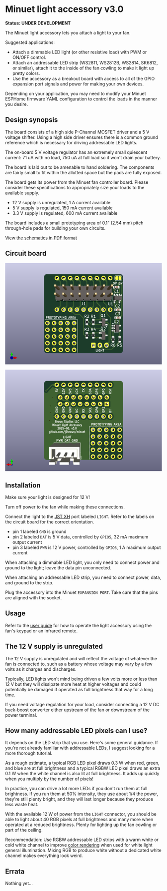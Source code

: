 # Minuet light accessory v3.0

**Status: UNDER DEVELOPMENT**

The Minuet light accessory lets you attach a light to your fan.

Suggested applications:

- Attach a dimmable LED light (or other resistive load) with PWM or ON/OFF control.
- Attach an addressable LED strip (WS2811, WS2812B, WS2814, SK6812, or similar), attach it to the inside of the fan cowling to make it light up pretty colors.
- Use the accessory as a breakout board with access to all of the GPIO expansion port signals and power for making your own devices.

Depending on your application, you may need to modify your Minuet ESPHome firmware YAML configuration to control the loads in the manner you desire.

## Design synopsis

The board consists of a high side P-Channel MOSFET driver and a 5 V voltage shifter.  Using a high side driver ensures there is a common ground reference which is necessary for driving addressable LED lights.

The on-board 5 V voltage regulator has an extremely small quiescent current: 71 uA with no load, 750 uA at full load so it won't drain your battery.

The board is laid out to be amenable to hand soldering.  The components are fairly small to fit within the allotted space but the pads are fully exposed.

The board gets its power from the Minuet fan controller board.  Please consider these specifications to appropriately size your loads to the available supply.

- 12 V supply is unregulated, 1 A current available
- 5 V supply is regulated, 150 mA current available
- 3.3 V supply is regulated, 600 mA current available

The board includes a small prototyping area of 0.1" (2.54 mm) pitch through-hole pads for building your own circuits.

[View the schematics in PDF format](light.pdf)

## Circuit board

![Front side of circuit board](light-front.png)

![Back side of circuit board](light-back.png)

## Installation

Make sure your light is designed for 12 V!

Turn off power to the fan while making these connections.

Connect the light to the [JST XH](https://www.jst.com/wp-content/uploads/2021/01/eXH-new.pdf) port labeled `LIGHT`.  Refer to the labels on the circuit board for the correct orientation.

- pin 1 labeled `GND` is ground
- pin 2 labeled `DAT` is 5 V data, controlled by `GPIO5`, 32 mA maximum output current
- pin 3 labeled `PWR` is 12 V power, controlled by `GPIO6`, 1 A maximum output current

When attaching a dimmable LED light, you only need to connect power and ground to the light; leave the data pin unconnected.

When attaching an addressable LED strip, you need to connect power, data, and ground to the strip.

Plug the accessory into the Minuet `EXPANSION PORT`.  Take care that the pins are aligned with the socket.

## Usage

Refer to the [user guide](../../../docs/user-guide.md) for how to operate the light accessory using the fan's keypad or an infrared remote.

## The 12 V supply is unregulated

The 12 V supply is unregulated and will reflect the voltage of whatever the fan is connected to, such as a battery whose voltage may vary by a few volts as it charges and discharges.

Typically, LED lights won't mind being driven a few volts more or less than 12 V but they will dissipate more heat at higher voltages and could potentially be damaged if operated as full brightness that way for a long time.

If you need voltage regulation for your load, consider connecting a 12 V DC buck-boost converter either upstream of the fan or downstream of the power terminal.

## How many addressable LED pixels can I use?

It depends on the LED strip that you use.  Here's some general guidance.  If you're not already familiar with addressable LEDs, I suggest looking for a more thorough tutorial.

As a rough estimate, a typical RGB LED pixel draws 0.3 W when red, green, and blue are at full brightness and a typical RGBW LED pixel draws an extra 0.1 W when the white channel is also lit at full brightness.  It adds up quickly when you multiply by the number of pixels!

In practice, you can drive a lot more LEDs if you don't run them at full brightness.  If you run them at 50% intensity, they use about 1/4 the power, they're still plenty bright, and they will last longer because they produce less waste heat.

With the available 12 W of power from the `LIGHT` connector, you should be able to light about 40 RGB pixels at full brightness and many more when operated at a reduced brightness.  Plenty for lighting up the fan cowling or part of the ceiling.

Recommendation: Use RGBW addressable LED strips with a warm white or cold white channel to improve [color rendering](https://en.wikipedia.org/wiki/Color_rendering_index) when used for white light general illumination.  Mixing RGB to produce white without a dedicated white channel makes everything look weird.

## Errata

Nothing yet...
